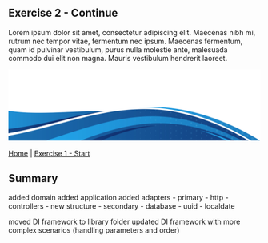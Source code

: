 ## Exercise 2 - Continue

Lorem ipsum dolor sit amet, consectetur adipiscing elit. Maecenas nibh mi, rutrum nec tempor vitae, fermentum nec ipsum. Maecenas fermentum, quam id pulvinar vestibulum, purus nulla molestie ante, malesuada commodo dui elit non magna. Mauris vestibulum hendrerit laoreet.

<kbd> <img src="exercise_2_header.png" /> </kbd>

[Home](../README.md) | [Exercise 1 - Start](exercise-1.md) 

## Summary

added domain
added application
added adapters
    - primary
        - http
            - controllers
            - new structure
    - secondary
        - database
        - uuid
        - localdate


moved DI framework to library folder
updated DI framework with more complex scenarios (handling parameters and order)
